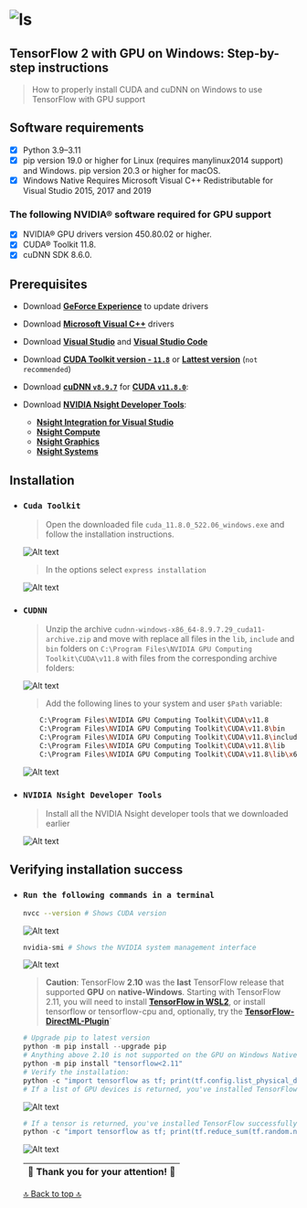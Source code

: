 # ![ls](https://www.gstatic.com/devrel-devsite/prod/vc33a3662809b7010f569d1a7af7b66f2061027596eda47df3ce361ab3299c1ea/tensorflow/images/lockup.svg)

## TensorFlow 2 with GPU on Windows: Step-by-step instructions

> How to properly install CUDA and cuDNN on Windows to use TensorFlow with GPU support

## Software requirements

- [x] Python 3.9–3.11
- [x] pip version 19.0 or higher for Linux (requires manylinux2014 support) and Windows. pip version 20.3 or higher for macOS.
- [x] Windows Native Requires Microsoft Visual C++ Redistributable for Visual Studio 2015, 2017 and 2019

### The following NVIDIA® software required for GPU support

- [x] NVIDIA® GPU drivers version 450.80.02 or higher.
- [x] CUDA® Toolkit 11.8.
- [x] cuDNN SDK 8.6.0.

## Prerequisites

- Download **[GeForce Experience](https://www.nvidia.com/ru-ru/geforce/geforce-experience/download/)** to update drivers

- Download **[Microsoft Visual C++](https://learn.microsoft.com/ru-ru/cpp/windows/latest-supported-vc-redist?view=msvc-170)** drivers

- Download **[Visual Studio](https://visualstudio.microsoft.com/ru/downloads/)** and **[Visual Studio Code](https://code.visualstudio.com/download)**

- Download **[CUDA Toolkit version - `11.8`](https://developer.nvidia.com/cuda-toolkit-archive)** or **[Lattest version](https://developer.nvidia.com/cuda-downloads)** (`not recommended`)

- Download **[cuDNN `v8.9.7`](https://developer.nvidia.com/cudnn)** for **[CUDA `v11.8.0`](https://developer.download.nvidia.com/compute/cuda/11.8.0/local_installers/cuda_11.8.0_522.06_windows.exe)**:

- Download **[NVIDIA Nsight Developer Tools](https://developer.nvidia.com/nsight-tools-visual-studio-integration)**:
  - **[Nsight Integration for Visual Studio](https://developer.nvidia.com/nvidia-nsight-integration-install-tips)**
  - **[Nsight Compute](https://developer.nvidia.com/nsight-compute)**
  - **[Nsight Graphics](https://developer.nvidia.com/nsight-graphics)**
  - **[Nsight Systems](https://developer.nvidia.com/nsight-systems)**

## Installation

- ### `Cuda Toolkit`

  > Open the downloaded file `cuda_11.8.0_522.06_windows.exe` and follow the installation instructions.

  ![Alt text](image\image.png)

  > In the options select `express installation`

  ![Alt text](image\image-3.png)

- ### `CUDNN`

  > Unzip the archive `cudnn-windows-x86_64-8.9.7.29_cuda11-archive.zip` and move with replace all files in the `lib`, `include` and `bin` folders on `C:\Program Files\NVIDIA GPU Computing Toolkit\CUDA\v11.8` with files from the corresponding archive folders:

  ![Alt text](image\image-6.png)

  > Add the following lines to your system and user `$Path` variable:

  ```bash
      C:\Program Files\NVIDIA GPU Computing Toolkit\CUDA\v11.8
      C:\Program Files\NVIDIA GPU Computing Toolkit\CUDA\v11.8\bin
      C:\Program Files\NVIDIA GPU Computing Toolkit\CUDA\v11.8\include
      C:\Program Files\NVIDIA GPU Computing Toolkit\CUDA\v11.8\lib
      C:\Program Files\NVIDIA GPU Computing Toolkit\CUDA\v11.8\lib\x64
  ```

  ![Alt text](image\image-7.png)

- ### `NVIDIA Nsight Developer Tools`

  > Install all the NVIDIA Nsight developer tools that we downloaded earlier

  ![Alt text](image\image-8.png)

## Verifying installation success

- ### `Run the following commands in a terminal`

  ```sh
  nvcc --version # Shows CUDA version
  ```

  ![Alt text](image\image-10.png)

  ```sh
  nvidia-smi # Shows the NVIDIA system management interface
  ```

  ![Alt text](image\image-11.png)

  > **Caution**: TensorFlow **2.10** was the **last** TensorFlow release that supported **GPU** on **native-Windows**.
  > Starting with TensorFlow 2.11, you will need to install **[TensorFlow in WSL2](https://tensorflow.org/install/pip?_gl=1*1hhlps0*_ga*Njg0NTU3NTE4LjE3MDI5MTIzNjQ.*_ga_W0YLR4190T*MTcwMjkzODg1NC41LjEuMTcwMjkzOTQyNi4wLjAuMA..#windows-wsl2)**, or install tensorflow or tensorflow-cpu and, optionally, try the **[TensorFlow-DirectML-Plugin](https://github.com/microsoft/tensorflow-directml-plugin#tensorflow-directml-plugin-)**`

  ```python
  # Upgrade pip to latest version
  python -m pip install --upgrade pip
  # Anything above 2.10 is not supported on the GPU on Windows Native
  python -m pip install "tensorflow<2.11"
  # Verify the installation:
  python -c "import tensorflow as tf; print(tf.config.list_physical_devices('GPU'))"
  # If a list of GPU devices is returned, you've installed TensorFlow successfully.

  ```

  ![Alt text](image\image-14.png)

  ```python
  # If a tensor is returned, you've installed TensorFlow successfully.
  python -c "import tensorflow as tf; print(tf.reduce_sum(tf.random.normal([1000, 1000])))"
  ```

  ![Alt text](image\image-13.png)

  | 🎉 Thank you for your attention! 🎉 |
  | :---------------------------------: |

  <a href="#top">🔝 Back to top 🔝</a>
